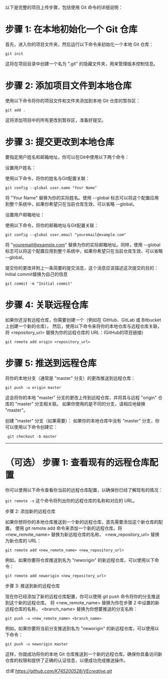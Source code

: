 以下是完整的项目上传步骤，包括使用 Git 命令的详细说明：

# 步骤 1: 在本地初始化一个 Git 仓库

首先，进入你的项目文件夹，然后运行以下命令来初始化一个本地 Git 仓库：

`git init`

这将在项目目录中创建一个名为 ".git" 的隐藏文件夹，用来管理版本控制信息。

# 步骤 2: 添加项目文件到本地仓库

使用以下命令将你的项目文件和文件夹添加到本地 Git 仓库的暂存区：

`git add .`

这将添加项目中的所有更改到暂存区，准备好提交。

# 步骤 3: 提交更改到本地仓库

要指定用户姓名和邮箱地址，你可以在Git中使用以下两个命令：

设置用户姓名：

使用以下命令，将你的姓名与Git配置关联：

`git config --global user.name "Your Name"`

将 "Your Name" 替换为你的实际姓名。使用 --global 标志可以将这个配置应用到整个系统中，如果你希望只在当前仓库生效，可以省略 --global。

设置用户邮箱地址：

使用以下命令，将你的邮箱地址与Git配置关联：

`git config --global user.email "youremail@example.com"`

将 "youremail@example.com" 替换为你的实际邮箱地址。同样，使用 --global 标志可以将这个配置应用到整个系统中，如果你希望只在当前仓库生效，可以省略 --global。


提交你的更改并附上一条简要的提交消息，这个消息应该描述这次提交的目的：
Initial commit替换为自己的信息

`git commit -m "Initial commit"`

# 步骤 4: 关联远程仓库

如果你还没有远程仓库，你需要创建一个（例如在 GitHub、GitLab 或 Bitbucket 上创建一个新的仓库）。
然后，使用以下命令来将你的本地仓库与远程仓库关联，将 <repository_url> 替换为你的远程仓库的 URL：(GitHub的项目链接)

`git remote add origin <repository_url>`

# 步骤 5: 推送到远程仓库

将你的本地分支（通常是 "master" 分支）的更改推送到远程仓库：

`git push -u origin master`

这会将你的本地 "master" 分支的更改上传到远程仓库，并将其与远程 "origin" 仓库的 "master" 分支相关联。
如果你使用的是不同的分支，请相应地替换 "master"。

创建 "master" 分支（如果需要）：
如果你的本地仓库中没有 "master" 分支，你可以使用以下命令创建它：

` git checkout -b master`

-----------------------------------------------------

# （可选） 步骤 1: 查看现有的远程仓库配置

你可以使用以下命令查看你当前的远程仓库配置，以确保你已经了解现有的情况：

`git remote -v`
这个命令将列出你的远程仓库的名称和对应的 URL。

步骤 2: 添加新的远程仓库

如果你想将你的本地仓库推送到一个新的远程仓库，首先需要添加这个新仓库的配置。
使用 git remote add 命令来添加一个新的远程仓库。将 <new_remote_name> 替换为新远程仓库的名称， <new_repository_url> 替换为新仓库的 URL：


`git remote add <new_remote_name> <new_repository_url>`

例如，如果你要将仓库推送到名为 "neworigin" 的新远程仓库，可以使用以下命令：

`git remote add neworigin <new_repository_url>`

步骤 3: 推送到新的远程仓库

现在你已经添加了新的远程仓库配置，你可以使用 git push 命令将你的分支推送到这个新的远程仓库。
将 <new_remote_name> 替换为你在步骤 2 中设置的新远程仓库的名称， <branch_name> 替换为你想要推送的分支名称：

`git push -u <new_remote_name> <branch_name>`

例如，如果你要将当前分支推送到名为 "neworigin" 的新远程仓库，可以使用以下命令：

`git push -u neworigin master`

这样，你就成功将你的本地 Git 仓库推送到一个新的远程仓库。确保你具备访问新仓库的权限和提供了正确的认证信息，以便成功完成推送操作。

_仓库
https://github.com/K745200528/VEcreative.git_